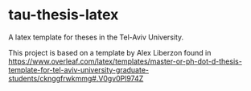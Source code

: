 # tau-thesis-latex
A latex template for theses in the Tel-Aviv University.

This project is based on a template by Alex Liberzon found in https://www.overleaf.com/latex/templates/master-or-ph-dot-d-thesis-template-for-tel-aviv-university-graduate-students/cknggfrwkmmg#.V0gv0Pl974Z

